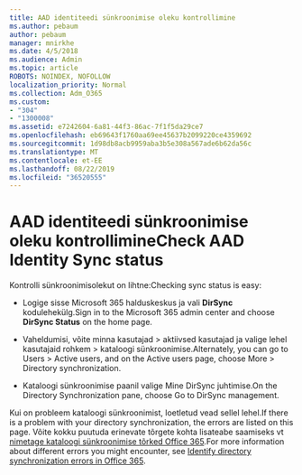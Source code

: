 ```yaml
---
title: AAD identiteedi sünkroonimise oleku kontrollimine
ms.author: pebaum
author: pebaum
manager: mnirkhe
ms.date: 4/5/2018
ms.audience: Admin
ms.topic: article
ROBOTS: NOINDEX, NOFOLLOW
localization_priority: Normal
ms.collection: Adm_O365
ms.custom:
- "304"
- "1300008"
ms.assetid: e7242604-6a81-44f3-86ac-7f1f5da29ce7
ms.openlocfilehash: eb69643f1760aa69ee45637b2099220ce4359692
ms.sourcegitcommit: 1d98db8acb9959aba3b5e308a567ade6b62da56c
ms.translationtype: MT
ms.contentlocale: et-EE
ms.lasthandoff: 08/22/2019
ms.locfileid: "36520555"
---
```

# <a name="check-aad-identity-sync-status"></a><span data-ttu-id="358c7-102">AAD identiteedi sünkroonimise oleku kontrollimine</span><span class="sxs-lookup"><span data-stu-id="358c7-102">Check AAD Identity Sync status</span></span>

<span data-ttu-id="358c7-103">Kontrolli sünkroonimisolekut on lihtne:</span><span class="sxs-lookup"><span data-stu-id="358c7-103">Checking sync status is easy:</span></span>
  
- <span data-ttu-id="358c7-104">Logige sisse Microsoft 365 halduskeskus ja vali **DirSync** kodulehekülg.</span><span class="sxs-lookup"><span data-stu-id="358c7-104">Sign in to the Microsoft 365 admin center and choose **DirSync Status** on the home page.</span></span>

- <span data-ttu-id="358c7-105">Vaheldumisi, võite minna kasutajad \> aktiivsed kasutajad ja valige lehel kasutajaid rohkem \> kataloogi sünkroonimise.</span><span class="sxs-lookup"><span data-stu-id="358c7-105">Alternately, you can go to Users \> Active users, and on the Active users page, choose More \> Directory synchronization.</span></span>

- <span data-ttu-id="358c7-106">Kataloogi sünkroonimise paanil valige Mine DirSync juhtimise.</span><span class="sxs-lookup"><span data-stu-id="358c7-106">On the Directory Synchronization pane, choose Go to DirSync management.</span></span>

<span data-ttu-id="358c7-107">Kui on probleem kataloogi sünkroonimist, loetletud vead sellel lehel.</span><span class="sxs-lookup"><span data-stu-id="358c7-107">If there is a problem with your directory synchronization, the errors are listed on this page.</span></span> <span data-ttu-id="358c7-108">Võite kokku puutuda erinevate tõrgete kohta lisateabe saamiseks vt [nimetage kataloogi sünkroonimise tõrked Office 365](https://support.office.com/article/b4fc07a5-97ea-4ca6-9692-108acab74067).</span><span class="sxs-lookup"><span data-stu-id="358c7-108">For more information about different errors you might encounter, see [Identify directory synchronization errors in Office 365](https://support.office.com/article/b4fc07a5-97ea-4ca6-9692-108acab74067).</span></span>
  
